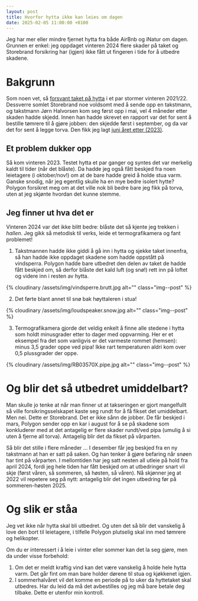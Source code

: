 ```yaml
---
layout: post
title: Hvorfor hytta ikke kan leies om dagen
date: 2025-02-05 11:00:00 +0100
---
```


Jeg har mer eller mindre fjernet hytta fra både AirBnb og iNatur
om dagen. Grunnen er enkel: jeg oppdaget vinteren 2024 flere skader
på taket og Storebrand forsikring har (igjen) ikke fått ut fingeren i
tide for å utbedre skadene.

# Bakgrunn

Som noen vet, så [forsvant taket på hytta][storm] i et par stormer vinteren 2021/22.
Dessverre somlet Storebrand noe voldsomt med å sende opp en takstmann, og
takstmann Jørn Halvorsen kom seg først opp i mai, vel 4 måneder etter skaden hadde skjedd.
Innen han hadde skrevet en rapport var det for sent å bestille
tømrere til å gjøre jobben: den skjedde først i september, og da var det for sent
å legge torva. Den fikk jeg lagt [juni året etter (2023)][dugnad].

## Et problem dukker opp

Så kom vinteren 2023. Testet hytta et par ganger og syntes det var merkelig kaldt
til tider (når det blåste). Da hadde jeg også fått beskjed fra noen leietagere (i oktober/nov!) om
at de bare hadde greid å holde stua varm. Ganske snodig, når jeg egentlig skulle
ha en mye bedre isolert hytte? Polygon forsikret meg om at det ville nok bli bedre
bare jeg fikk på torva, uten at jeg skjønte hvordan det kunne stemme.

## Jeg finner ut hva det er

Vinteren 2024 var det ikke blitt bedre: blåste det så kjente jeg trekken i _hallen_.
Jeg gikk så metodisk til verks, leide et termografikamera og fant problemet!

1. Takstmannen hadde ikke giddi å gå inn i hytta og sjekke taket innenfra, så
   han hadde ikke oppdaget skadene som hadde oppstått på vindsperra. Polygon hadde
   bare utbedret den delen av taket de hadde fått beskjed om, så derfor
   blåste det kald luft (og snø!) rett inn på loftet og videre inn i resten av hytta.

{% cloudinary /assets/img/vindsperre.brutt.jpg alt="" class="img--post" %}

2. Det førte blant annet til snø bak høyttaleren i stua!

{% cloudinary /assets/img/loudspeaker.snow.jpg alt="" class="img--post" %}

3. Termografikamera gjorde det veldig enkelt å finne alle stedene i hytta som holdt
   minusgrader etter to dager med oppvarming. Her er et eksempel fra det som
   vanligvis er det varmeste rommet (hemsen): minus 3,5 grader oppe ved pipa! Ikke rart
   temperaturen aldri kom over 0,5 plussgrader der oppe.

{% cloudinary /assets/img/RB03570X.pipe.jpg alt="" class="img--post" %}

# Og blir det så utbedret umiddelbart?

Man skulle jo tenke at når man finner ut at takseringen er gjort mangelfullt
så ville forsikringsselskapet kaste seg rundt for å få fikset det umiddelbart.
Men nei. Dette er Storebrand. Det er ikke sånn de jobber. De får beskjed i mars,
Polygon sender opp en kar i august for å se på skadene som konkluderer med at
det antagelig er flere skader rundt/ved pipa (umulig å si uten å fjerne all torva).
Antagelig blir det da fikset på vårparten.

Så blir det stille i flere måneder ... I desember får jeg beskjed fra en ny
takstmann at han er satt på saken. Og han tenker å gjøre befaring når snøen har tint
på vårparten. I mellomtiden har jeg satt nesten all utleie på hold fra april 2024,
fordi jeg hele tiden har fått beskjed om at utbedringer snart vil skje (først våren,
så sommeren, så høsten, så våren). Nå skjønner jeg at 2022 vil repetere seg på nytt:
antagelig blir det ingen utbedring før på sommeren-høsten 2025.

# Og slik er ståa

Jeg vet ikke når hytta skal bli utbedret. Og uten det så blir det vanskelig å love den
bort til leietagere, i tilfelle Polygon plutselig skal inn med tømrere og helikopter.

Om du er interessert i å leie i vinter eller sommer kan det la seg gjøre, men da
under visse forbehold:

1. Om det er meldt kraftig vind kan det være vanskelig å holde hele hytta varm. Det går fint
   om man bare holder dørene til stua og kjøkkenet igjen.
2. I sommerhalvåret vil det komme en periode på to uker da hyttetaket skal utbedres. Har du
   leid da må det avbestilles og jeg må bare betale deg tilbake. Dette er utenfor min kontroll.

[storm]: /2022/08/08/etter-stormen
[dugnad]: /2023/06/12/dugnad
[problemet]: https://photos.app.goo.gl/jf9atZ5CTUtp6srD9
